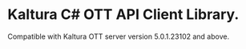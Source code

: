 # Kaltura C# OTT API Client Library.
Compatible with Kaltura OTT server version 5.0.1.23102 and above.
